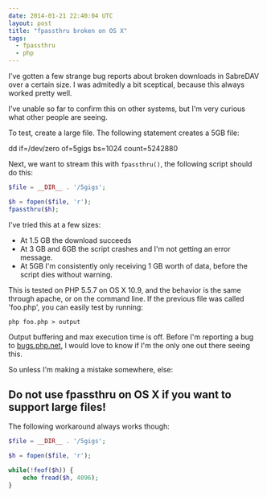 ```yaml
---
date: 2014-01-21 22:40:04 UTC
layout: post
title: "fpassthru broken on OS X"
tags:
  - fpassthru
  - php
---
```


I've gotten a few strange bug reports about broken downloads in SabreDAV over
a certain size. I was admitedly a bit sceptical, because this always worked
pretty well.

I've unable so far to confirm this on other systems, but I'm very curious what
other people are seeing.

To test, create a large file. The following statement creates a 5GB file:

dd if=/dev/zero of=5gigs bs=1024 count=5242880

Next, we want to stream this with `fpassthru()`, the following script should
do this:

```php
$file = __DIR__ . '/5gigs';

$h = fopen($file, 'r');
fpassthru($h);
```

I've tried this at a few sizes:

* At 1.5 GB the download succeeds
* At 3 GB and 6GB the script crashes and I'm not getting an error message.
* At 5GB I'm consistently only receiving 1 GB worth of data, before the script
  dies without warning.

This is tested on PHP 5.5.7 on OS X 10.9, and the behavior is the same through
apache, or on the command line. If the previous file was called 'foo.php', you
can easily test by running:

    php foo.php > output

Output buffering and max execution time is off. Before I'm reporting a bug to
[bugs.php.net](http://bugs.php.net), I would love to know if I'm the only one
out there seeing this.

So unless I'm making a mistake somewhere, else:

Do not use fpassthru on OS X if you want to support large files!
----------------------------------------------------------------

The following workaround always works though:

```php
$file = __DIR__ . '/5gigs';

$h = fopen($file, 'r');

while(!feof($h)) {
    echo fread($h, 4096);
}
```

